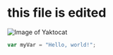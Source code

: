 # this file is edited
![Image of Yaktocat](https://octodex.github.com/images/yaktocat.png)
``` javascript
var myVar = "Hello, world!";
```
